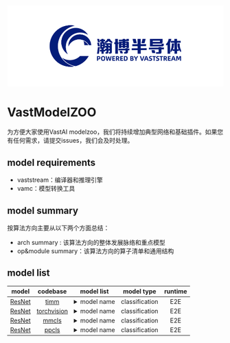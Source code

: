 ![logo](./images/logo.png)

# VastModelZOO

为方便大家使用VastAI modelzoo，我们将持续增加典型网络和基础插件。如果您有任何需求，请提交issues，我们会及时处理。

## model requirements

- vaststream：编译器和推理引擎
- vamc：模型转换工具

## model summary

按算法方向主要从以下两个方面总结：

- arch summary : 该算法方向的整体发展脉络和重点模型
- op&module summary：该算法方向的算子清单和通用结构


## model list

|                    model                    |                                           codebase                                            |                                                                                                                                                                                                                                                                                                                                                                                                                model list                                                                                                                                                                                                                                                                                                                                                                                                                |   model type   | runtime |
| :-----------------------------------------: | :-------------------------------------------------------------------------------------------: | :--------------------------------------------------------------------------------------------------------------------------------------------------------------------------------------------------------------------------------------------------------------------------------------------------------------------------------------------------------------------------------------------------------------------------------------------------------------------------------------------------------------------------------------------------------------------------------------------------------------------------------------------------------------------------------------------------------------------------------------------------------------------------------------------------------------------------------------: | :------------: | :-----: |
| [ResNet](./classification/resnet/README.md) |  [timm](https://github.com/rwightman/pytorch-image-models/blob/v0.6.5/timm/models/resnet.py)  | <details> <summary>model name</summary><ul><li align="left">resnet18</li><li align="left">resnet26</li><li align="left">resnet34</li><li align="left">resnet50</li><li align="left">resnet101</li><li align="left">resnet152</li><li align="left">gluon_resnet18_v1b</li><li align="left">gluon_resnet34_v1b</li><li align="left">gluon_resnet50_v1b</li><li align="left">gluon_resnet50_v1c</li><li align="left">gluon_resnet50_v1d</li><li align="left">gluon_resnet50_v1s</li><li align="left">gluon_resnet101_v1b</li><li align="left">gluon_resnet101_v1c</li><li align="left">gluon_resnet101_v1d</li><li align="left">gluon_resnet101_v1s</li><li align="left">gluon_resnet152_v1b</li><li align="left">gluon_resnet152_v1c</li><li align="left">gluon_resnet152_v1d</li><li align="left">gluon_resnet152_v1s</li></ul></details> | classification |   E2E   |
| [ResNet](./classification/resnet/README.md) |   [torchvision](https://github.com/pytorch/vision/blob/v0.9.0/torchvision/models/resnet.py)   |                                                                                                                                                                                                                                                                                                            <details> <summary>model name</summary><ul><li align="left">resnet18</li><li align="left">resnet34</li><li align="left">resnet50</li><li align="left">resnet101</li><li align="left">resnet152</li></ul></details>                                                                                                                                                                                                                                                                                                            | classification |   E2E   |
| [ResNet](./classification/resnet/README.md) | [mmcls](https://github.com/open-mmlab/mmclassification/blob/v0.23.2/configs/resnet/README.md) |                                                                                                                                                                                                                                                                                                            <details> <summary>model name</summary><ul><li align="left">resnet18</li><li align="left">resnet34</li><li align="left">resnet50</li><li align="left">resnet101</li><li align="left">resnet152</li></ul></details>                                                                                                                                                                                                                                                                                                            | classification |   E2E   |
| [ResNet](./classification/resnet/README.md) |  [ppcls](https://github.com/PaddlePaddle/PaddleClas/blob/v2.4.0/docs/zh_CN/models/ResNet.md)  |                                                                                                                             <details> <summary>model name</summary><ul><li align="left">resnet18</li><li align="left">resnet18_vd</li><li align="left">resnet34</li><li align="left">resnet34_vd</li><li align="left">resnet34_vd_ssld</li><li align="left">resnet50</li><li align="left">resnet50_vc</li><li align="left">resnet50_vd</li><li align="left">resnet50_vd_ssld</li><li align="left">resnet101</li><li align="left">resnet101_vd</li><li align="left">resnet101_vd_ssld</li><li align="left">resnet152</li><li align="left">resnet152_vd</li><li align="left">resnet200_vd</li></ul></details>                                                                                                                              | classification |   E2E   |